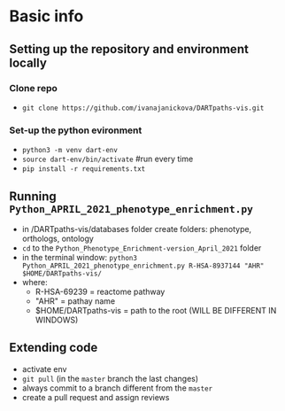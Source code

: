 # Basic info

## Setting up the repository and environment locally
### Clone repo
* `git clone https://github.com/ivanajanickova/DARTpaths-vis.git`
### Set-up the python evironment
* `python3 -m venv dart-env`
* `source dart-env/bin/activate`   #run every time
* `pip install -r requirements.txt`

## Running `Python_APRIL_2021_phenotype_enrichment.py`
* in /DARTpaths-vis/databases folder create folders: phenotype, orthologs, ontology
* `cd` to the `Python_Phenotype_Enrichment-version_April_2021` folder
* in the terminal window: `python3 Python_APRIL_2021_phenotype_enrichment.py R-HSA-8937144 "AHR" $HOME/DARTpaths-vis/`
* where: 
  * R-HSA-69239 = reactome pathway
  * "AHR" = pathay name
  * $HOME/DARTpaths-vis = path to the root (WILL BE DIFFERENT IN WINDOWS)

## Extending code
* activate env
* `git pull` (in the `master` branch the last changes)
*  always commit to a branch different from the `master` 
*  create a pull request and assign reviews 
